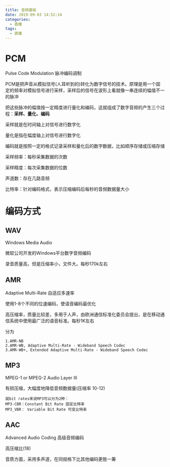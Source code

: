 ```yaml
---
title: 音频基础
date: 2019-09-03 14:52:14
categories:
  - 直播
tags:
  - 直播
---
```


# PCM

Pulse Code Modulation 脉冲编码调制

PCM是把声音从模拟信号(人耳听到的)转化为数字信号的技术。原理是用一个固定的频率对模拟信号进行采样，采样后的信号在波形上看就像一串连续的幅值不一的脉冲

把这些脉冲的幅值按一定精度进行量化和编码，这就组成了数字音频的产生三个过程：**采样、量化、编码**

采样就是在时间轴上对信号进行数字化

量化是指在幅度轴上对信号进行数字化

编码就是按照一定的格式记录采样和量化后的数字数据，比如顺序存储或压缩存储

采样频率：每秒采集数据的次数

采样精度：每次采集数据的位数

声道数：存在几路音频

比特率：针对编码格式，表示压缩编码后每秒的音频数据量大小

# 编码方式

## WAV

Windows Media Audio

微软公司开发的Windows平台数字音频编码

录音质量高，但是压缩率小，文件大。每秒170k左右

## AMR

Adaptive Multi-Rate 自适应多速率

使用1-8个不同的位速编码，使语音编码最优化

高压缩率，质量比较差，多用于人声，由欧洲通信标准化委员会提出，是在移动通信系统中使用最广泛的语音标准。每秒1K左右

分为

```
1.AMR-NB
2.AMR-WB, Adaptive Multi-Rate - Wideband Speech Codec
3.AMR-WB+, Extended Adaptive Multi-Rate - Wideband Speech Codec
```

## MP3

MPEG-1 or MPEG-2 Audio Layer III

有损压缩，大幅度地降低音频数据量(压缩率 10-12)

```
就bit rates来说MP3可以分为2种：
MP3-CBR：Constant Bit Rate 固定比特率
MP3_VBR： Variable Bit Rate 可变比特率
```

## AAC

Advanced Audio Coding 高级音频编码

高压缩比(18)

音质方面，采用多声道，在同规格下比其他编码更胜一筹


